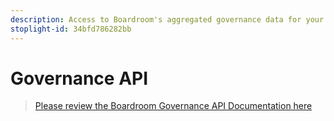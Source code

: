 ```yaml
---
description: Access to Boardroom's aggregated governance data for your applications.
stoplight-id: 34bfd786282bb
---
```


# Governance API

> [Please review the Boardroom Governance API Documentation here](https://docs.boardroom.io/docs/api)

   